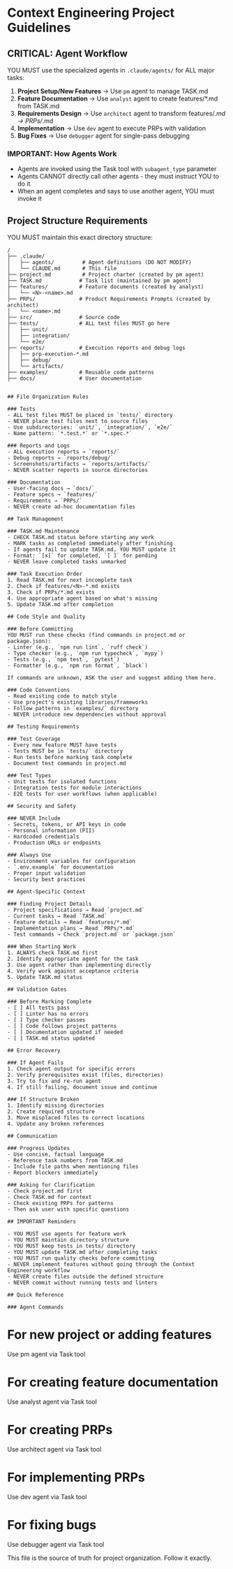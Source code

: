 # Context Engineering Project Guidelines

## CRITICAL: Agent Workflow

YOU MUST use the specialized agents in `.claude/agents/` for ALL major tasks:

1. **Project Setup/New Features** → Use `pm` agent to manage TASK.md
2. **Feature Documentation** → Use `analyst` agent to create features/*.md from TASK.md
3. **Requirements Design** → Use `architect` agent to transform features/*.md → PRPs/*.md
4. **Implementation** → Use `dev` agent to execute PRPs with validation
5. **Bug Fixes** → Use `debugger` agent for single-pass debugging


### IMPORTANT: How Agents Work
- Agents are invoked using the Task tool with `subagent_type` parameter
- Agents CANNOT directly call other agents - they must instruct YOU to do it
- When an agent completes and says to use another agent, YOU must invoke it


## Project Structure Requirements

YOU MUST maintain this exact directory structure:

```
/
├── .claude/
│   ├── agents/         # Agent definitions (DO NOT MODIFY)
│   └── CLAUDE.md       # This file
├── project.md          # Project charter (created by pm agent)
├── TASK.md            # Task list (maintained by pm agent)
├── features/          # Feature documents (created by analyst)
│   └── <N>-<name>.md
├── PRPs/              # Product Requirements Prompts (created by architect)
│   └── <name>.md
├── src/               # Source code
├── tests/             # ALL test files MUST go here
│   ├── unit/
│   ├── integration/
│   └── e2e/
├── reports/           # Execution reports and debug logs
│   ├── prp-execution-*.md
│   ├── debug/
│   └── artifacts/
├── examples/          # Reusable code patterns
├── docs/              # User documentation


## File Organization Rules

### Tests
- ALL test files MUST be placed in `tests/` directory
- NEVER place test files next to source files
- Use subdirectories: `unit/`, `integration/`, `e2e/`
- Name pattern: `*.test.*` or `*.spec.*`

### Reports and Logs
- ALL execution reports → `reports/`
- Debug reports → `reports/debug/`
- Screenshots/artifacts → `reports/artifacts/`
- NEVER scatter reports in source directories

### Documentation
- User-facing docs → `docs/`
- Feature specs → `features/`
- Requirements → `PRPs/`
- NEVER create ad-hoc documentation files

## Task Management

### TASK.md Maintenance
- CHECK TASK.md status before starting any work
- MARK tasks as completed immediately after finishing
- If agents fail to update TASK.md, YOU MUST update it
- Format: `[x]` for completed, `[ ]` for pending
- NEVER leave completed tasks unmarked

### Task Execution Order
1. Read TASK.md for next incomplete task
2. Check if features/<N>-*.md exists
3. Check if PRPs/*.md exists
4. Use appropriate agent based on what's missing
5. Update TASK.md after completion

## Code Style and Quality

### Before Committing
YOU MUST run these checks (find commands in project.md or package.json):
- Linter (e.g., `npm run lint`, `ruff check`)
- Type checker (e.g., `npm run typecheck`, `mypy`)
- Tests (e.g., `npm test`, `pytest`)
- Formatter (e.g., `npm run format`, `black`)

If commands are unknown, ASK the user and suggest adding them here.

### Code Conventions
- Read existing code to match style
- Use project's existing libraries/frameworks
- Follow patterns in `examples/` directory
- NEVER introduce new dependencies without approval

## Testing Requirements

### Test Coverage
- Every new feature MUST have tests
- Tests MUST be in `tests/` directory
- Run tests before marking task complete
- Document test commands in project.md

### Test Types
- Unit tests for isolated functions
- Integration tests for module interactions
- E2E tests for user workflows (when applicable)

## Security and Safety

### NEVER Include
- Secrets, tokens, or API keys in code
- Personal information (PII)
- Hardcoded credentials
- Production URLs or endpoints

### Always Use
- Environment variables for configuration
- `.env.example` for documentation
- Proper input validation
- Security best practices

## Agent-Specific Context

### Finding Project Details
- Project specifications → Read `project.md`
- Current tasks → Read `TASK.md`
- Feature details → Read `features/*.md`
- Implementation plans → Read `PRPs/*.md`
- Test commands → Check `project.md` or `package.json`

### When Starting Work
1. ALWAYS check TASK.md first
2. Identify appropriate agent for the task
3. Use agent rather than implementing directly
4. Verify work against acceptance criteria
5. Update TASK.md status

## Validation Gates

### Before Marking Complete
- [ ] All tests pass
- [ ] Linter has no errors
- [ ] Type checker passes
- [ ] Code follows project patterns
- [ ] Documentation updated if needed
- [ ] TASK.md status updated

## Error Recovery

### If Agent Fails
1. Check agent output for specific errors
2. Verify prerequisites exist (files, directories)
3. Try to fix and re-run agent
4. If still failing, document issue and continue

### If Structure Broken
1. Identify missing directories
2. Create required structure
3. Move misplaced files to correct locations
4. Update any broken references

## Communication

### Progress Updates
- Use concise, factual language
- Reference task numbers from TASK.md
- Include file paths when mentioning files
- Report blockers immediately

### Asking for Clarification
- Check project.md first
- Check TASK.md for context
- Check existing PRPs for patterns
- Then ask user with specific questions

## IMPORTANT Reminders

- YOU MUST use agents for feature work
- YOU MUST maintain directory structure
- YOU MUST keep tests in tests/ directory
- YOU MUST update TASK.md after completing tasks
- YOU MUST run quality checks before committing
- NEVER implement features without going through the Context Engineering workflow
- NEVER create files outside the defined structure
- NEVER commit without running tests and linters

## Quick Reference

### Agent Commands
```
# For new project or adding features
Use pm agent via Task tool

# For creating feature documentation
Use analyst agent via Task tool

# For creating PRPs
Use architect agent via Task tool  

# For implementing PRPs
Use dev agent via Task tool

# For fixing bugs
Use debugger agent via Task tool

This file is the source of truth for project organization. Follow it exactly.